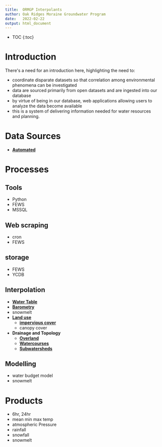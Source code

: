 ```yaml
---
title:  ORMGP Interpolants
author: Oak Ridges Moraine Groundwater Program
date:   2022-02-22
output: html_document
---
```


* TOC
{:toc}

# Introduction
There's a need for an introduction here, highlighting the need to:
* coordinate disparate datasets so that correlation among environmental phenomena can be investigated
* data are sourced primarily from open datasets and are ingested into our database
* by virtue of being in our database, web applications allowing users to analyze the data become available
* this is a system of delivering information needed for water resources and planning.





# Data Sources
* **[Automated](/interpolants/sources/sources.html)**


# Processes

## Tools
* Python
* FEWS
* MSSQL

## Web scraping
* cron
* FEWS

## storage
* FEWS
* YCDB

## Interpolation
* **[Water Table](owrc.github.io/watertable/)**
* **[Barometry](/interpolants/interpolation/barometry.html)**
* snowmelt
* **[Land use](/interpolants/interpolation/landuse.html)**
    * **[impervious cover](/interpolants/interpolation/landuse.html)**
    * canopy cover
* **Drainage and Topology**
    * **[Overland](/interpolants/interpolation/overland.html)**
    * **[Watercourses](/interpolants/interpolation/watercourses.html)**
    * **[Subwatersheds](/interpolants/interpolation/subwatershed.html)**



## Modelling
* water budget model
* snowmelt



# Products
* 6hr, 24hr
* mean min max temp
* atmospheric Pressure
* rainfall
* snowfall
* snowmelt
